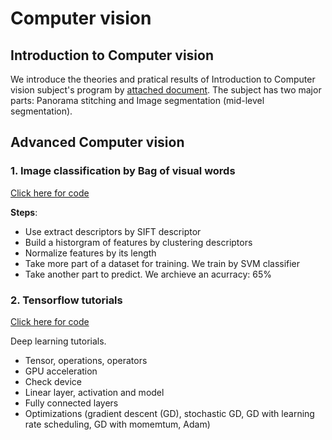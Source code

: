 # Computer vision

## Introduction to Computer vision
We introduce the theories and pratical results of Introduction to Computer vision subject's program by [attached document](https://github.com/hoangtv2000/computer-vision/blob/main/Introduction%20to%20Computer%20vision.ipynb). The subject has two major parts: Panorama stitching and Image segmentation (mid-level segmentation). 

## Advanced Computer vision
### 1. Image classification by Bag of visual words
[Click here for code](https://github.com/hoangtv2000/computer-vision/blob/main/advanced-cv/BoVW.ipynb)

**Steps**:
+ Use extract descriptors by SIFT descriptor 
+ Build a historgram of features by clustering descriptors 
+ Normalize features by its length
+ Take more part of a dataset for training. We train by SVM classifier
+ Take another part to predict. We archieve an acurracy: 65%


### 2. Tensorflow tutorials
[Click here for code](https://github.com/hoangtv2000/computer-vision/blob/main/basic_neural_net_optimization.ipynb)

Deep learning tutorials. 
+ Tensor, operations, operators
+ GPU acceleration
+ Check device
+ Linear layer, activation and model
+ Fully connected layers
+ Optimizations (gradient descent (GD), stochastic GD, GD with learning rate scheduling, GD with momemtum, Adam)

